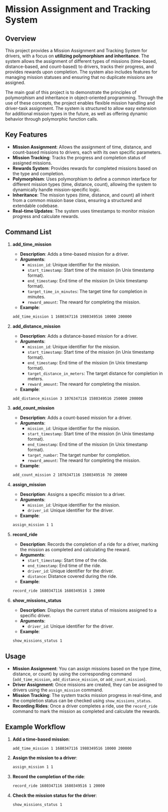 # Mission Assignment and Tracking System

## Overview

This project provides a Mission Assignment and Tracking System for drivers, with a focus on **utilizing polymorphism and inheritance**. The system allows the assignment of different types of missions (time-based, distance-based, and count-based) to drivers, tracks their progress, and provides rewards upon completion. The system also includes features for managing mission statuses and ensuring that no duplicate missions are assigned.

The main goal of this project is to demonstrate the principles of polymorphism and inheritance in object-oriented programming. Through the use of these concepts, the project enables flexible mission handling and driver-task assignment. The system is structured to allow easy extension for additional mission types in the future, as well as offering dynamic behavior through polymorphic function calls.

## Key Features

- **Mission Assignment**: Allows the assignment of time, distance, and count-based missions to drivers, each with its own specific parameters.
- **Mission Tracking**: Tracks the progress and completion status of assigned missions.
- **Rewards System**: Provides rewards for completed missions based on the type and completion.
- **Polymorphism**: Uses polymorphism to define a common interface for different mission types (time, distance, count), allowing the system to dynamically handle mission-specific logic.
- **Inheritance**: The mission types (time, distance, and count) all inherit from a common mission base class, ensuring a structured and extendable codebase.
- **Real-time Updates**: The system uses timestamps to monitor mission progress and calculate rewards.

## Command List

1. **add_time_mission**
    - **Description**: Adds a time-based mission for a driver.
    - **Arguments**:
        - `mission_id`: Unique identifier for the mission.
        - `start_timestamp`: Start time of the mission (in Unix timestamp format).
        - `end_timestamp`: End time of the mission (in Unix timestamp format).
        - `target_time_in_minutes`: The target time for completion in minutes.
        - `reward_amount`: The reward for completing the mission.
    - **Example**:
    ```bash
    add_time_mission 1 1680347116 1980349516 10000 200000
    ```

2. **add_distance_mission**
    - **Description**: Adds a distance-based mission for a driver.
    - **Arguments**:
        - `mission_id`: Unique identifier for the mission.
        - `start_timestamp`: Start time of the mission (in Unix timestamp format).
        - `end_timestamp`: End time of the mission (in Unix timestamp format).
        - `target_distance_in_meters`: The target distance for completion in meters.
        - `reward_amount`: The reward for completing the mission.
    - **Example**:
    ```bash
    add_distance_mission 3 1076347116 1580349516 250000 200000
    ```

3. **add_count_mission**
    - **Description**: Adds a count-based mission for a driver.
    - **Arguments**:
        - `mission_id`: Unique identifier for the mission.
        - `start_timestamp`: Start time of the mission (in Unix timestamp format).
        - `end_timestamp`: End time of the mission (in Unix timestamp format).
        - `target_number`: The target number for completion.
        - `reward_amount`: The reward for completing the mission.
    - **Example**:
    ```bash
    add_count_mission 2 1076347116 1580349516 70 200000
    ```

4. **assign_mission**
    - **Description**: Assigns a specific mission to a driver.
    - **Arguments**:
        - `mission_id`: Unique identifier for the mission.
        - `driver_id`: Unique identifier for the driver.
    - **Example**:
    ```bash
    assign_mission 1 1
    ```

5. **record_ride**
    - **Description**: Records the completion of a ride for a driver, marking the mission as completed and calculating the reward.
    - **Arguments**:
        - `start_timestamp`: Start time of the ride.
        - `end_timestamp`: End time of the ride.
        - `driver_id`: Unique identifier for the driver.
        - `distance`: Distance covered during the ride.
    - **Example**:
    ```bash
    record_ride 1680347116 1680349516 1 20000
    ```

6. **show_missions_status**
    - **Description**: Displays the current status of missions assigned to a specific driver.
    - **Arguments**:
        - `driver_id`: Unique identifier for the driver.
    - **Example**:
    ```bash
    show_missions_status 1
    ```

## Usage

- **Mission Assignment**: You can assign missions based on the type (time, distance, or count) by using the corresponding command (`add_time_mission`, `add_distance_mission`, or `add_count_mission`).
- **Driver Assignment**: Once missions are created, they can be assigned to drivers using the `assign_mission` command.
- **Mission Tracking**: The system tracks mission progress in real-time, and the completion status can be checked using `show_missions_status`.
- **Recording Rides**: Once a driver completes a ride, use the `record_ride` command to mark the mission as completed and calculate the rewards.

## Example Workflow

1. **Add a time-based mission**:
    ```bash
    add_time_mission 1 1680347116 1980349516 10000 200000
    ```

2. **Assign the mission to a driver**:
    ```bash
    assign_mission 1 1
    ```

3. **Record the completion of the ride**:
    ```bash
    record_ride 1680347116 1680349516 1 20000
    ```

4. **Check the mission status for the driver**:
    ```bash
    show_missions_status 1
    ```